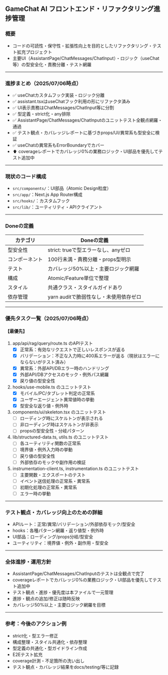 ## GameChat AI フロントエンド・リファクタリング進捗管理

### 概要
- コードの可読性・保守性・拡張性向上を目的としたリファクタリング・テスト拡充プロジェクト
- 主要UI（AssistantPage/ChatMessages/ChatInput）・ロジック（useChat等）の型安全化・責務分離・テスト網羅

---

### 進捗まとめ（2025/07/06時点）

- ✅ useChatカスタムフック実装・ロジック分離
- ✅ assistant.tsxはuseChatフック利用の形にリファクタ済み
- ✅ UI表示責務はChatMessages/ChatInput等に分割
- ✅ 型定義・strict化・any排除
- ✅ AssistantPage/ChatMessages/ChatInputのユニットテスト全観点網羅・通過
- ✅ テスト観点・カバレッジレポートに基づきprops/UI/異常系も型安全に検証
- ✅ useChatの異常系もErrorBoundaryでカバー
- ⬆ coverageレポートでカバレッジ0%の業務ロジック・UI部品を優先してテスト追加中

---

### 現状のコード構成
- `src/components/`：UI部品（Atomic Design粒度）
- `src/app/`：Next.js App Router構成
- `src/hooks/`：カスタムフック
- `src/lib/`：ユーティリティ・APIクライアント

---

### Doneの定義
| カテゴリ      | Doneの定義                                      |
| ------------ | ----------------------------------------------- |
| 型安全性      | strict: trueで型エラーなし、anyゼロ             |
| コンポーネント| 100行未満・責務分離・props型明示                |
| テスト        | カバレッジ50%以上・主要ロジック網羅             |
| 構成          | Atomic/Feature単位で整理                        |
| スタイル      | 共通クラス・スタイルガイドあり                  |
| 依存管理      | yarn auditで脆弱性なし・未使用依存ゼロ           |

---

### 優先タスク一覧（2025/07/06時点）

#### 【最優先】
1. app/api/rag/query/route.ts のAPIテスト
   - [x] 正常系：有効なリクエストで正しいレスポンスが返る
   - [x] バリデーション：不正な入力時に400系エラーが返る（現状はエラーにならないがテスト済み）
   - [x] 異常系：外部API/DBエラー時のハンドリング
   - [x] 外部API/DBアクセスのモック・例外パス網羅
   - [x] 戻り値の型安全性
2. hooks/use-mobile.ts のユニットテスト
   - [x] モバイル/PC/タブレット判定の正常系
   - [x] ユーザーエージェント異常値時の挙動
   - [x] 型安全な返り値・例外時
3. components/ui/skeleton.tsx のユニットテスト
   - [ ] ローディング時にスケルトンが表示される
   - [ ] 非ローディング時はスケルトンが非表示
   - [ ] propsの型安全性・分岐パターン
4. lib/structured-data.ts, utils.ts のユニットテスト
   - [ ] 各ユーティリティ関数の正常系
   - [ ] 境界値・例外入力時の挙動
   - [ ] 戻り値の型安全性
   - [ ] 外部依存のモックや副作用の検証
5. instrumentation-client.ts, instrumentation.ts のユニットテスト
   - [ ] 主要関数・エクスポートのテスト
   - [ ] イベント送信処理の正常系・異常系
   - [ ] 初期化処理の正常系・異常系
   - [ ] エラー時の挙動

---

### テスト観点・カバレッジ向上のための詳細
- APIルート：正常/異常/バリデーション/外部依存モック/型安全
- hooks：各種パターン網羅・返り値型・例外時
- UI部品：ローディング/props分岐/型安全
- ユーティリティ：境界値・例外・副作用・型安全

---

### 全体進捗・運用方針
- AssistantPage/ChatMessages/ChatInputのテストは全観点で完了
- coverageレポートでカバレッジ0%の業務ロジック・UI部品を優先してテスト追加中
- テスト観点・進捗・優先度は本ファイルで一元管理
- 進捗・観点の追加/修正は随時反映
- カバレッジ50%以上・主要ロジック網羅を目標

---

### 参考：今後のアクション例
- strict化・型エラー修正
- 構成整理・スタイル共通化・依存整理
- 型定義の共通化・型ガイドライン作成
- E2Eテスト拡充
- coverage計測・不足箇所の洗い出し
- テスト観点・カバレッジ結果をdocs/testing/等に記録